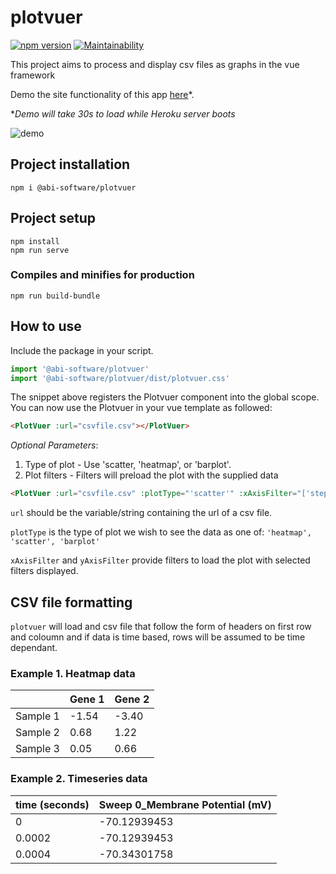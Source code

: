 # plotvuer 

[![npm version](https://badge.fury.io/js/%40abi-software%2Fplotvuer.svg)](https://badge.fury.io/js/%40abi-software%2Fplotvuer)
[![Maintainability](https://api.codeclimate.com/v1/badges/8dd727f153711aaae6e1/maintainability)](https://codeclimate.com/github/Tehsurfer/plotvuer/maintainability)

This project aims to process and display csv files as graphs in the vue framework

Demo the site functionality of this app [here](https://plotvuer-demo.herokuapp.com/)*. 

*_Demo will take 30s to load while Heroku server boots_

![demo](https://user-images.githubusercontent.com/37255664/73617045-a3231e00-467f-11ea-90bd-b1074acd26b3.gif)

## Project installation
```
npm i @abi-software/plotvuer
```


## Project setup
```
npm install
npm run serve
```

### Compiles and minifies for production
```
npm run build-bundle
```

## How to use
Include the package in your script.
```javascript
import '@abi-software/plotvuer'
import '@abi-software/plotvuer/dist/plotvuer.css'
```

The snippet above registers the Plotvuer component into the global scope.
You can now use the Plotvuer in your vue template as followed:
```html
<PlotVuer :url="csvfile.csv"></PlotVuer>
```
_Optional Parameters_: 
 1. Type of plot - Use 'scatter, 'heatmap', or 'barplot'.
 2. Plot filters - Filters will preload the plot with the supplied data
```html
<PlotVuer :url="csvfile.csv" :plotType="'scatter'" :xAxisFilter="['step1', 'step2']"></PlotVuer>
```

`url` should be the variable/string containing the url of a csv file.

`plotType` is the type of plot we wish to see the data as one of: `'heatmap', 'scatter', 'barplot'` 

`xAxisFilter` and `yAxisFilter` provide filters to load the plot with selected filters displayed.


## CSV file formatting

`plotvuer` will load and csv file that follow the form of headers on first row and coloumn and if data is time based, rows will be assumed to be time dependant. 

### Example 1. Heatmap data

|               | Gene 1  | Gene 2 | 
| :------------ |:--------|  ------| 
| Sample 1      | -1.54 | -3.40 |
| Sample 2      | 0.68       |   1.22 |
| Sample 3      | 0.05      |    0.66 |


### Example 2. Timeseries data


| time (seconds)| Sweep 0_Membrane Potential (mV) | 
| :------------ |:--------|  
| 0     | -70.12939453 | 
| 0.0002    | -70.12939453     |
| 0.0004      | -70.34301758      | 
